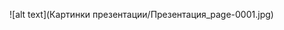 <!-- # handwriting_analysis[Презентация.pdf](Презентация.pdf) -->

<!-- <h1 align="center">Hi there, I'm <a href="https://daniilshat.ru/" target="_blank">Daniil</a> 
<img src="https://github.com/blackcater/blackcater/raw/main/images/Hi.gif" height="32"/></h1>
<h3 align="center">Computer science student, IT news writer from Russia 🇷🇺</h3> -->

<!-- <embed src="Презентация.pdf" type="application/pdf" width="100%" height="800px"/> -->

<!--  ![](Картинки презентации/Презентация_page-0001.jpg) -->
![alt text](Картинки презентации/Презентация_page-0001.jpg)
